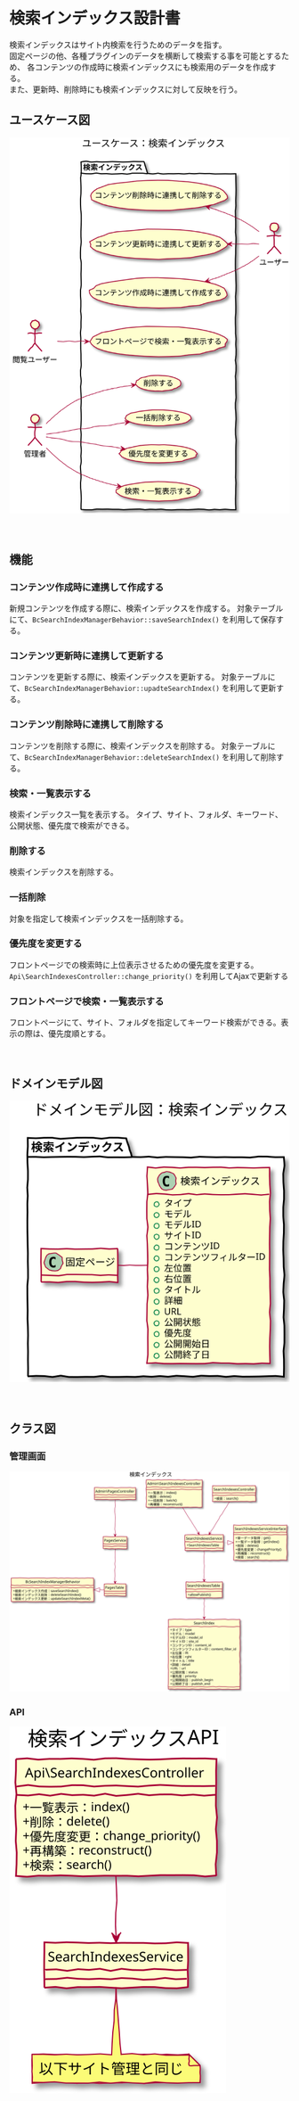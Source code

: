 # 検索インデックス設計書

検索インデックスはサイト内検索を行うためのデータを指す。   
固定ページの他、各種プラグインのデータを横断して検索する事を可能とするため、
各コンテンツの作成時に検索インデックスにも検索用のデータを作成する。  
また、更新時、削除時にも検索インデックスに対して反映を行う。

## ユースケース図
![ユースケース図：検索インデックス](../../../svg/use_case/bc-search-index/search_indexes.svg)

　
## 機能
### コンテンツ作成時に連携して作成する
新規コンテンツを作成する際に、検索インデックスを作成する。
対象テーブルにて、`BcSearchIndexManagerBehavior::saveSearchIndex()` を利用して保存する。

### コンテンツ更新時に連携して更新する
コンテンツを更新する際に、検索インデックスを更新する。
対象テーブルにて、`BcSearchIndexManagerBehavior::upadteSearchIndex()` を利用して更新する。

### コンテンツ削除時に連携して削除する
コンテンツを削除する際に、検索インデックスを削除する。
対象テーブルにて、`BcSearchIndexManagerBehavior::deleteSearchIndex()` を利用して削除する。

### 検索・一覧表示する
検索インデックス一覧を表示する。
タイプ、サイト、フォルダ、キーワード、公開状態、優先度で検索ができる。

### 削除する
検索インデックスを削除する。

### 一括削除
対象を指定して検索インデックスを一括削除する。

### 優先度を変更する
フロントページでの検索時に上位表示させるための優先度を変更する。  
`Api\SearchIndexesController::change_priority()` を利用してAjaxで更新する

### フロントページで検索・一覧表示する
フロントページにて、サイト、フォルダを指定してキーワード検索ができる。表示の際は、優先度順とする。

　
## ドメインモデル図
![ドメインモデル図：検索インデックス](../../../svg/domain_model/bc-search-index/search_indexes.svg)

　
## クラス図
### 管理画面
![クラス図：検索インデックス管理](../../../svg/class/bc-search-index/manage_search_indexes.svg)


### API
![クラス図：検索インデックス管理](../../../svg/class/bc-search-index/api_search_indexes.svg) 
